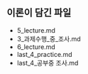 ## 이론이 담긴 파일
- 5_lecture.md
- 3_과제수행_중_조사.md
- 6_lecture.md
- last_4_practice.md
- last_4_공부중 조사.md
